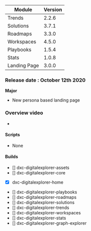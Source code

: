 
|Module|Version|
|---|---|
|Trends | 2.2.6
|Solutions | 3.7.1
|Roadmaps | 3.3.0
|Workspaces | 4.5.0
|Playbooks |1.5.4
|Stats| 1.0.8
|Landing Page | 3.0.0


### Release date : October 12th 2020

**Major**

- New persona based landing page 

### Overview video 
- 

#### Scripts
-  None
  
#### Builds

- [] dxc-digitalexplorer-assets
- [] dxc-digitalexplorer-core 
- [x] dxc-digitalexplorer-home 
- [] dxc-digitalexplorer-playbooks 
- [] dxc-digitalexplorer-roadmaps 
- [] dxc-digitalexplorer-solutions 
- [] dxc-digitalexplorer-trends 
- [] dxc-digitalexplorer-workspaces 
- [] dxc-digitalexplorer-stats
- [] dxc-digitalexplorer-graph-explorer